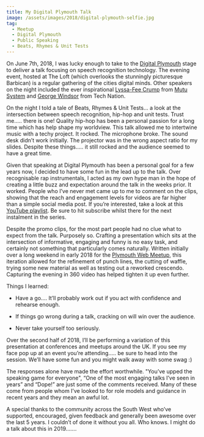 ```yaml
---
title: My Digital Plymouth Talk
image: /assets/images/2018/digital-plymouth-selfie.jpg
tag:
  - Meetup
  - Digital Plymouth
  - Public Speaking
  - Beats, Rhymes & Unit Tests
---
```


On June 7th, 2018, I was lucky enough to take to the [Digital Plymouth](https://www.digitalplymouth.com/) stage to deliver a talk focusing on speech recognition technology. The evening event, hosted at The Loft (which overlooks the stunningly picturesque Barbican) is a regular gathering of the cities digital minds. Other speakers on the night included the ever inspirational [Lyssa-Fee Crump](https://twitter.com/LyssaCrump) from [Mutu System](https://mutusystem.com/) and [George Windsor](https://twitter.com/WindsorGeorge) from Tech Nation.

On the night I told a tale of Beats, Rhymes & Unit Tests... a look at the intersection between speech recognition, hip-hop and unit tests. Trust me….. there is one! Quality hip-hop has been a personal passion for a long time which has help shape my worldview. This talk allowed me to intertwine music with a techy project. It rocked. The microphone broke. The sound desk didn’t work initially. The projector was in the wrong aspect ratio for my slides. Despite these things….. it still rocked and the audience seemed to have a great time.

Given that speaking at Digital Plymouth has been a personal goal for a few years now, I decided to have some fun in the lead up to the talk. Over recognisable rap instrumentals, I acted as my own hype man in the hope of creating a little buzz and expectation around the talk in the weeks prior. It worked. People who I’ve never met came up to me to comment on the clips, showing that the reach and engagement levels for videos are far higher than a simple social media post. If you’re interested, take a look at this [YouTube playlist](https://www.youtube.com/playlist?list=PL7J3N1BbdcmSgpARQQxs0xAtClcg1AnaK). Be sure to hit subscribe whilst there for the next instalment in the series.

Despite the promo clips, for the most part people had no clue what to expect from the talk. Purposely so. Crafting a presentation which sits at the intersection of informative, engaging and funny is no easy task, and certainly not something that particularly comes naturally. Written initially over a long weekend in early 2018 for the [Plymouth Web Meetup](https://www.meetup.com/Plymouth-Web/), this iteration allowed for the refinement of punch lines, the cutting of waffle, trying some new material as well as testing out a reworked crescendo. Capturing the evening in 360 video has helped tighten it up even further.

Things I learned:

* Have a go…. It’ll probably work out if you act with confidence and rehearse enough.

* If things go wrong during a talk, cracking on will win over the audience.

* Never take yourself too seriously.

Over the second half of 2018, I’ll be performing a variation of this presentation at conferences and meetups around the UK. If you see my face pop up at an event you’re attending….. be sure to head into the session. We’ll have some fun and you might walk away with some swag :)

The responses alone have made the effort worthwhile. "You’ve upped the speaking game for everyone", “One of the most engaging talks I’ve seen in years” and “Dope!” are just some of the comments received. Many of these come from people whom I’ve looked to for role models and guidance in recent years and they mean an awful lot.

A special thanks to the community across the South West who’ve supported, encouraged, given feedback and generally been awesome over the last 5 years. I couldn’t of done it without you all. Who knows. I might do a talk about this in 2019…….
